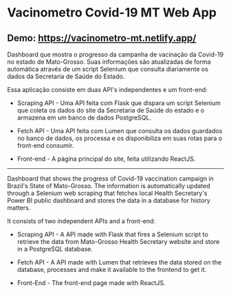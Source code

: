 # Vacinometro Covid-19 MT Web App
## Demo: https://vacinometro-mt.netlify.app/

Dashboard que mostra o progresso da campanha de vacinação da Covid-19 no estado de Mato-Grosso. Suas informações são atualizadas de forma automática através de um script Selenium que consulta diariamente os dados da Secretaria de Saúde do Estado.

Essa aplicação consiste em duas API's independentes e um front-end:

- Scraping API - Uma API feita com Flask que dispara um script Selenium que coleta os dados do site da Secretaria de Saúde do estado e o armazena em um banco de dados PostgreSQL.

- Fetch API - Uma API feita com Lumen que consulta os dados guardados no banco de dados, os processa e os disponibiliza em suas rotas para o front-end consumir.

- Front-end - A página principal do site, feita utilizando ReactJS.

----------------------------------------------------------------------------------------------

Dashboard that shows the progress of Covid-19 vaccination campaign in Brazil's State of Mato-Grosso. The information is automatically updated through  a Selenium web scraping that fetches local Health Secretary's Power BI public dashboard and stores the data in a database for history matters.

It consists of two independent APIs and a front-end:

- Scraping API - A API made with Flask that fires a Selenium script to retrieve the data from Mato-Grosso Health Secretary website and store in a PostgreSQL database.

- Fetch API - A API made with Lumen that retrieves the data stored on the database, processes and make it available to the frontend to get it.

- Front-End - The front-end page made with ReactJS.
